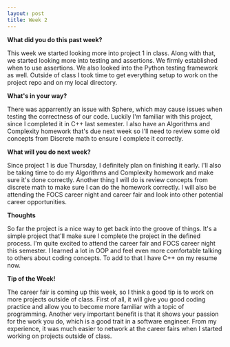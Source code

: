 ```yaml
---
layout: post
title: Week 2
---
```


<b>What did you do this past week?</b>

This week we started looking more into project 1 in class. Along with that, we started looking more into testing and assertions. We firmly established when to use assertions. We also looked into the Python testing framework as well. Outside of class I took time to get everything setup to work on the project repo and on my local directory.

<b>What's in your way?</b>

There was apparrently an issue with Sphere, which may cause issues when testing the correctness of our code. Luckily I'm familiar with this project, since I completed it in C++ last semester. I also have an Algorithms and Complexity homework that's due next week so I'll need to review some old concepts from Discrete math to ensure I complete it correctly.

<b>What will you do next week?</b>

Since project 1 is due Thursday, I definitely plan on finishing it early. I'll also be taking time to do my Algorithms and Complexity homework and make sure it's done correctly. Another thing I will do is review concepts from discrete math to make sure I can do the homework correctly. I will also be attending the FOCS career night and career fair and look into other potential career opportunities.

<b>Thoughts</b>

So far the project is a nice way to get back into the groove of things. It's a simple project that'll make sure I complete the project in the defined process. I'm quite excited to attend the career fair and FOCS career night this semester. I learned a lot in OOP and feel even more comfortable talking to others about coding concepts. To add to that I have C++ on my resume now.

<b>Tip of the Week!</b>

The career fair is coming up this week, so I think a good tip is to work on more projects outside of class. First of all, it will give you good coding practice and allow you to become more familiar with a topic of programming. Another very important benefit is that it shows your passion for the work you do, which is a good trait in a software engineer. From my experience, it was much easier to network at the career fairs when I started working on projects outside of class.
